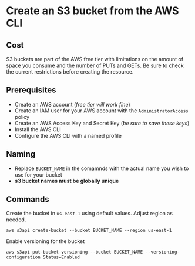 # Create an S3 bucket from the AWS CLI

## Cost
S3 buckets are part of the AWS free tier with limitations on the amount
of space you consume and the number of PUTs and GETs. Be sure to check
the current restrictions before creating the resource. 

## Prerequisites
- Create an AWS account (*free tier will work fine*)
- Create an IAM user for your AWS account with the `AdministratorAccess` policy
- Create an AWS Access Key and Secret Key (*be sure to save these keys*)
- Install the AWS CLI
- Configure the AWS CLI with a named profile

## Naming
- Replace `BUCKET_NAME` in the comamnds with the actual name you wish to use for your bucket
- **s3 bucket names must be globally unique**

## Commands
Create the bucket in `us-east-1` using default values. Adjust region as needed.

```ShellSession
aws s3api create-bucket --bucket BUCKET_NAME --region us-east-1
```

Enable versioning for the bucket

```ShellSession
aws s3api put-bucket-versioning --bucket BUCKET_NAME --versioning-configuration Status=Enabled
```